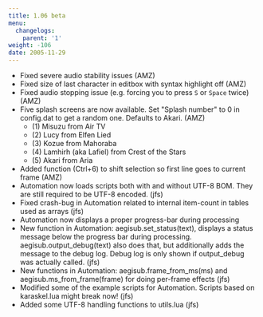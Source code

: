 ```yaml
---
title: 1.06 beta
menu:
  changelogs:
    parent: '1'
weight: -106
date: 2005-11-29
---
```


- Fixed severe audio stability issues (AMZ)
- Fixed size of last character in editbox with syntax highlight off (AMZ)
- Fixed audio stopping issue (e.g. forcing you to press `S` or `Space` twice) (AMZ)
- Five splash screens are now available. Set "Splash number" to 0 in config.dat to get a random one. Defaults to Akari. (AMZ)
  - (1) Misuzu from Air TV
  - (2) Lucy from Elfen Lied
  - (3) Kozue from Mahoraba
  - (4) Lamhirh (aka Lafiel) from Crest of the Stars
  - (5) Akari from Aria
- Added function (Ctrl+6) to shift selection so first line goes to current frame (AMZ)
- Automation now loads scripts both with and without UTF-8 BOM. They are still required to be UTF-8 encoded. (jfs)
- Fixed crash-bug in Automation related to internal item-count in tables used as arrays (jfs)
- Automation now displays a proper progress-bar during processing
- New function in Automation: aegisub.set_status(text), displays a status message below the progress bar during processing. aegisub.output_debug(text) also does that, but additionally adds the message to the debug log. Debug log is only shown if output_debug was actually called. (jfs)
- New functions in Automation: aegisub.frame_from_ms(ms) and aegisub.ms_from_frame(frame) for doing per-frame effects (jfs)
- Modified some of the example scripts for Automation. Scripts based on karaskel.lua might break now! (jfs)
- Added some UTF-8 handling functions to utils.lua (jfs)
